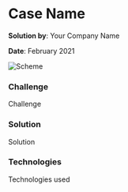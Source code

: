 # Case Name

**Solution by**: Your Company Name

**Date**: February 2021

![Scheme](url)

### Challenge

Challenge

### Solution

Solution

### Technologies

Technologies used
